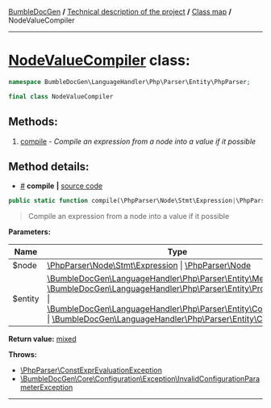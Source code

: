 <!-- {% raw %} -->
<embed> <a href="/docs/README.md">BumbleDocGen</a> <b>/</b> <a href="/docs/tech/readme.md">Technical description of the project</a> <b>/</b> <a href="/docs/tech/map.md">Class map</a> <b>/</b> NodeValueCompiler<hr> </embed>

<h1>
    <a href="https://github.com/bumble-tech/bumble-doc-gen/blob/master/src/LanguageHandler/Php/Parser/Entity/PhpParser/NodeValueCompiler.php#L19">NodeValueCompiler</a> class:
</h1>





```php
namespace BumbleDocGen\LanguageHandler\Php\Parser\Entity\PhpParser;

final class NodeValueCompiler
```









<h2>Methods:</h2>

<ol>
<li>
    <a href="#mcompile">compile</a>
    - <i>Compile an expression from a node into a value if it possible</i></li>
</ol>







<h2>Method details:</h2>

<div class='method_description-block'>

<ul>
<li><a name="mcompile" href="#mcompile">#</a>
 <b>compile</b>
    <b>|</b> <a href="https://github.com/bumble-tech/bumble-doc-gen/blob/master/src/LanguageHandler/Php/Parser/Entity/PhpParser/NodeValueCompiler.php#L30">source code</a></li>
</ul>

```php
public static function compile(\PhpParser\Node\Stmt\Expression|\PhpParser\Node $node, \BumbleDocGen\LanguageHandler\Php\Parser\Entity\MethodEntity|\BumbleDocGen\LanguageHandler\Php\Parser\Entity\PropertyEntity|\BumbleDocGen\LanguageHandler\Php\Parser\Entity\ConstantEntity|\BumbleDocGen\LanguageHandler\Php\Parser\Entity\ClassEntity $entity): mixed;
```

<blockquote>Compile an expression from a node into a value if it possible</blockquote>

<b>Parameters:</b>

<table>
    <thead>
    <tr>
        <th>Name</th>
        <th>Type</th>
        <th>Description</th>
    </tr>
    </thead>
    <tbody>
            <tr>
            <td>$node</td>
            <td><a href='https://github.com/nikic/PHP-Parser/blob/master/lib/PhpParser/Node/Stmt/Expression.php'>\PhpParser\Node\Stmt\Expression</a> | <a href='https://github.com/nikic/PHP-Parser/blob/master/lib/PhpParser/Node.php'>\PhpParser\Node</a></td>
            <td>-</td>
        </tr>
            <tr>
            <td>$entity</td>
            <td><a href='https://github.com/bumble-tech/bumble-doc-gen/blob/master/src/LanguageHandler/Php/Parser/Entity/MethodEntity.php'>\BumbleDocGen\LanguageHandler\Php\Parser\Entity\MethodEntity</a> | <a href='https://github.com/bumble-tech/bumble-doc-gen/blob/master/src/LanguageHandler/Php/Parser/Entity/PropertyEntity.php'>\BumbleDocGen\LanguageHandler\Php\Parser\Entity\PropertyEntity</a> | <a href='https://github.com/bumble-tech/bumble-doc-gen/blob/master/src/LanguageHandler/Php/Parser/Entity/ConstantEntity.php'>\BumbleDocGen\LanguageHandler\Php\Parser\Entity\ConstantEntity</a> | <a href='https://github.com/bumble-tech/bumble-doc-gen/blob/master/src/LanguageHandler/Php/Parser/Entity/ClassEntity.php'>\BumbleDocGen\LanguageHandler\Php\Parser\Entity\ClassEntity</a></td>
            <td>-</td>
        </tr>
        </tbody>
</table>

<b>Return value:</b> <a href='https://www.php.net/manual/en/language.types.mixed.php'>mixed</a>


<b>Throws:</b>
<ul>
<li>
    <a href="https://github.com/nikic/PHP-Parser/blob/master/lib/PhpParser/ConstExprEvaluationException.php">\PhpParser\ConstExprEvaluationException</a></li>

<li>
    <a href="/docs/tech/classes/InvalidConfigurationParameterException_2.md">\BumbleDocGen\Core\Configuration\Exception\InvalidConfigurationParameterException</a></li>

</ul>

</div>
<hr>

<!-- {% endraw %} -->
